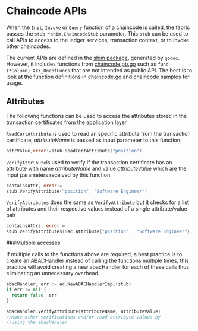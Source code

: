 # Chaincode APIs

When the `Init`, `Invoke` or `Query` function of a chaincode is called, the fabric passes the `stub *shim.ChaincodeStub` parameter. This `stub` can be used to call APIs to access to the ledger services, transaction context, or to invoke other chaincodes.

The current APIs are defined in the [shim package](https://godoc.org/github.com/hyperledger/fabric/core/chaincode/shim), generated by `godoc`. However, it includes functions from [chaincode.pb.go](https://github.com/hyperledger/fabric/blob/master/core/chaincode/shim/chaincode.pb.go) such as `func (*Column) XXX_OneofFuncs` that are not intended as public API. The best is to look at the function definitions in [chaincode.go](https://github.com/hyperledger/fabric/blob/master/core/chaincode/shim/chaincode.go) and [chaincode samples](https://github.com/hyperledger/fabric/tree/master/examples/chaincode) for usage.

## Attributes
The following functions can be used to access the attributes stored in the transaction certificates from the application layer

`ReadCertAttribute` is used to read an specific attribute from the transaction certificate, *attributeName* is passed as input parameter to this function.

```go
attrValue,error:=stub.ReadCertAttribute("position")
```

`VerifyAttribute`is used to verify if the transaction certificate has an attribute with name *attributeName* and value *attributeValue* which are the input parameters received by this function

```go
containsAttr, error:=
stub.VerifyAttribute("position", "Software Engineer")
```

`VerifyAttributes` does the same as `VerifyAttribute` but it checks for a list of attributes and their respective values instead of a single attribute/value pair

```go
containsAttrs, error:=
stub.VerifyAttributes(&ac.Attribute{"position",  "Software Engineer"}, &ac.Attribute{"company", "ACompany"})
```
###Multiple accesses

If multiple calls to the functions above are required, a best practice is to create an ABACHandler instead of calling the functions multiple times, this practice will avoid creating a new abacHandler for each of these calls thus eliminating an unnecessary overhead.

```go
abacHandler, err := ac.NewABACHandlerImpl(stub)
if err != nil {
  return false, err
}

abacHandler.VerifyAttribute(attributeName, attributeValue)
//Make other verifications and/or read attribute values by
//using the abacHandler
```
